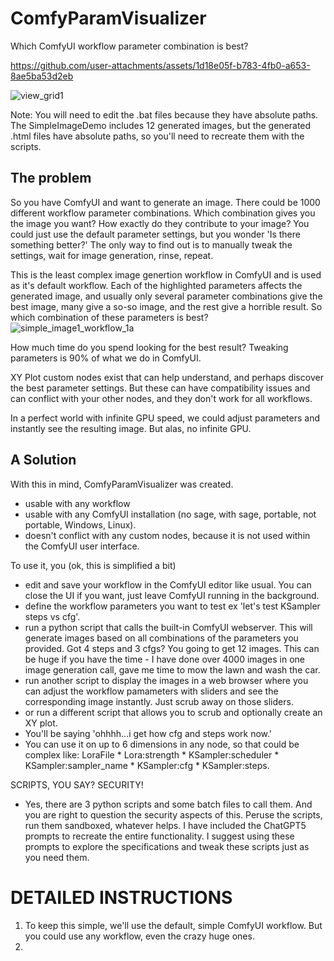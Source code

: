 # ComfyParamVisualizer

Which ComfyUI workflow parameter combination is best?

https://github.com/user-attachments/assets/1d18e05f-b783-4fb0-a653-8ae5ba53d2eb

![view_grid1](https://github.com/user-attachments/assets/f4345a6a-4d20-4c17-8dac-824a0ad867dc)

Note: You will need to edit the .bat files because they have absolute paths.  The SimpleImageDemo includes 12 generated images, but the generated .html files have absolute paths, so you'll need to recreate them with the scripts.

## The problem
So you have ComfyUI and want to generate an image.  There could be 1000 different workflow parameter combinations. Which combination gives you the image you want?  How exactly do they contribute to your image?  You could just use the default parameter settings, but you wonder 'Is there something better?' The only way to find out is to manually tweak the settings, wait for image generation, rinse, repeat. 

This is the least complex image genertion workflow in ComfyUI and is used as it's default workflow.  Each of the highlighted parameters affects the generated image, and usually only several parameter combinations give the best image, many give a so-so image, and the rest give a horrible result.  So which combination of these parameters is best? 
![simple_image1_workflow_1a](https://github.com/user-attachments/assets/da1c611b-0a29-462f-8813-086d8b3959bb)

How much time do you spend looking for the best result?  Tweaking parameters is 90% of what we do in ComfyUI.

XY Plot custom nodes exist that can help understand, and perhaps discover the best parameter settings.  But these can have compatibility issues and can conflict with your other nodes, and they don't work for all workflows.

In a perfect world with infinite GPU speed, we could adjust parameters and instantly see the resulting image.  But alas, no infinite GPU.

## A Solution

With this in mind, ComfyParamVisualizer was created. 
- usable with any workflow
- usable with any ComfyUI installation (no sage, with sage, portable, not portable, Windows, Linux).
- doesn't conflict with any custom nodes, because it is not used within the ComfyUI user interface.

To use it, you (ok, this is simplified a bit)
- edit and save your workflow in the ComfyUI editor like usual.  You can close the UI if you want, just leave ComfyUI running in the background.
- define the workflow parameters you want to test ex 'let's test KSampler steps vs cfg'.
- run a python script that calls the built-in ComfyUI webserver. This will generate images based on all combinations of the parameters you provided.  Got 4 steps and 3 cfgs? You going to get 12 images.  This can be huge if you have the time - I have done over 4000 images in one image generation call, gave me time to mow the lawn and wash the car.
- run another script to display the images in a web browser where you can adjust the workflow pamameters with sliders and see the corresponding image instantly.  Just scrub away on those sliders.
- or run a different script that allows you to scrub and optionally create an XY plot.
- You'll be saying 'ohhhh...i get how cfg and steps work now.'
- You can use it on up to 6 dimensions in any node, so that could be complex like: LoraFile * Lora:strength * KSampler:scheduler * KSampler:sampler_name * KSampler:cfg * KSampler:steps.

SCRIPTS, YOU SAY?  SECURITY!
- Yes, there are 3 python scripts and some batch files to call them.  And you are right to question the security aspects of this.  Peruse the scripts, run them sandboxed, whatever helps.  I have included the ChatGPT5 prompts to recreate the entire functionality.  I suggest using these prompts to explore the specifications and tweak these scripts just as you need them.

# DETAILED INSTRUCTIONS

1) To keep this simple, we'll use the default, simple ComfyUI workflow.  But you could use any workflow, even the crazy huge ones.
2) 





